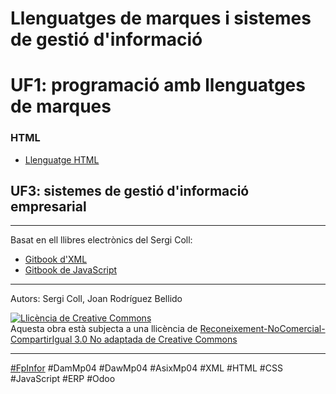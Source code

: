 # Llenguatges de marques i sistemes de gestió d'informació

# UF1: programació amb llenguatges de marques

### HTML
* [Llenguatge HTML](uf1_html.md)

<!--
### CSS
* [CSS](uf1_css.md)

### XML
* [XML](uf1_xml.md)
* [Validació amb DTD](uf1_dtd.md)
* [Validació amb XSD](uf1_xsd.md)

### UF2: àmbits d'aplicació dels llenguatges de marques

### JavaScript

* [Introducció](introduccio-a-js.md)
*  Introducció a JavaScript
    * [Què es pot fer amb Javascript?](introduccio-a-js/untitled-1.md)
    * [Incloure codi JS](introduccio-a-js/incloure-codi-js.md)
    * [Sintaxi del llenguatge](introduccio-a-js/sintaxi-del-llenguatge.md)
    * [Exercicis bloc 1](introduccio-a-js/exercici-bloc-1.md)
* Programació bàsica
    - [Variables i constants](programacio-basica/variables-i-constants.md)
    * [Operadors](programacio-basica/operadors.md)
    * [Condicionals i bucles](programacio-basica/condicional-i-bucles.md)
    * [Exercicis: Condicionals i bucles](programacio-basica/exercicis-condicionals-i-bucles.md)
* Funcions i esdeveniments
    - [Funcions](funcions-i-esdeveniments/funcions.md)
    * [Events](funcions-i-esdeveniments/events.md)
    * [Exercicis: Funcions i esdeveniments](funcions-i-esdeveniments/exercicis-funcions-i-esdeveniments.md)
* DOM
    * [Accés al DOM](dom/acces-al-dom.md)
    * [Modificació del DOM](dom/modificacio-del-dom.md)

### JSON

* [JSON](json/json.md)
* [Exercicis](json/exercicis.md)

### AJAX

* [AJAX](ajax/ajax.md)


### Serveis Web

* [Serveis Web](serveis-web/serveis-web.md)

### Classes
* [Classe](classes/classe.md)
* [Getters i setters](classes/getters-i-setters.md)
* [Mòduls: export i import](classes/moduls-export-i-import.md)

-->

## UF3: sistemes de gestió d'informació empresarial



---

Basat en ell llibres electrònics del Sergi Coll:
* [Gitbook d'XML](https://github.com/seicoll/gitbook-xml)
* [Gitbook de JavaScript](https://github.com/seicoll/gitbook-js)

---

Autors: Sergi Coll, Joan Rodríguez Bellido

<a rel="license" href="http://creativecommons.org/licenses/by-nc-sa/3.0/"><img alt="Llicència de Creative Commons" style="border-width:0" src="https://i.creativecommons.org/l/by-nc-sa/3.0/88x31.png" /></a><br />Aquesta obra està subjecta a una llicència de <a rel="license" href="http://creativecommons.org/licenses/by-nc-sa/3.0/">Reconeixement-NoComercial-CompartirIgual 3.0 No adaptada de Creative Commons</a>

---

[#FpInfor](https://profesinformatica.github.io/FpInfor/) #DamMp04 #DawMp04 #AsixMp04 #XML #HTML #CSS #JavaScript #ERP #Odoo